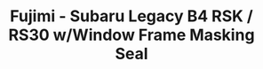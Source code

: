 ---
layout: product
title: "Fujimi - Subaru Legacy B4 RSK / RS30 w/Window Frame Masking Seal"
price: "TBA" 
desc: "N/A"
img_path: "/assets/img/FU039329.jpg"
brand: "N/A"
available: false
special_offer: false
new: false
soon: false
cat: "010000"
subcat: "013100"
subsubcat: "0N/A"
sifra: "FU039329"
popular: false
---